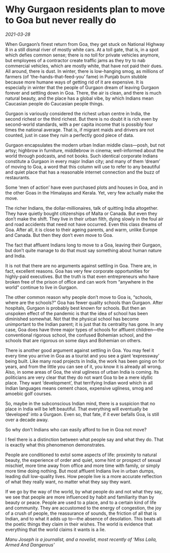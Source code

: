 # Why Gurgaon residents plan to move to Goa but never really do

*2021-03-28*

When Gurgaon’s finest return from Goa, they get stuck on National
Highway 8 in a still dismal river of mostly white cars. At a toll gate,
that is, in a spot which defies common sense; there is no toll for
private vehicles anymore, but employees of a contractor create traffic
jams as they try to nab commercial vehicles, which are mostly white,
that have not paid their dues. All around, there is dust. In winter,
there is low-hanging smog, as millions of farmers (of
‘the-hands-that-feed-you’ fame) in Punjab burn stubble because more
humane ways of getting rid of it are expensive. It is especially in
winter that the people of Gurgaon dream of leaving Gurgaon forever and
settling down in Goa. There, the air is clean, and there is much natural
beauty, and the place has a global vibe, by which Indians mean Caucasian
people do Caucasian people things.

Gurgaon is variously considered the richest urban centre in India, the
second richest or the third richest. But there is no doubt it is rich
even by second-world standards, with a per capita income that is
possibly four times the national average. That is, if migrant maids and
drivers are not counted, just in case they ruin a perfectly good piece
of data.

Gurgaon encapsulates the modern urban Indian middle class—posh, but not
artsy; highbrow in furniture, middlebrow in cinema; well-informed about
the world through podcasts, and not books. Such identical corporate
Indians constitute a Gurgaon in every major Indian city; and many of
them ‘dream’ of moving to Goa, a word that this column will use to refer
to any beautiful and quiet place that has a reasonable internet
connection and the buzz of restaurants.

Some ‘men of action’ have even purchased plots and houses in Goa, and in
the other Goas in the Himalayas and Kerala. Yet, very few actually make
the move.

The richer Indians, the dollar-millionaires, talk of quitting India
altogether. They have quietly bought citizenships of Malta or Canada.
But even they don’t make the shift. They live in their urban filth,
dying slowly in the foul air and road accidents that need not have
occurred. Even this class dreams of Goa. After all, it is close to their
ageing parents, and warm, unlike Europe and Canada. But then they don’t
even move to Goa.

The fact that affluent Indians long to move to a Goa, leaving their
Gurgaon, but don’t quite manage to do that must say something about
human nature and India.

It is not that there are no arguments against settling in Goa. There
are, in fact, excellent reasons. Goa has very few corporate
opportunities for highly-paid executives. But the truth is that even
entrepreneurs who have broken free of the prison of office and can work
from “anywhere in the world" continue to live in Gurgaon.

The other common reason why people don’t move to Goa is, “schools, where
are the schools?" Goa has fewer quality schools than Gurgaon. After
hospitals, Gurgaon is probably best known for schools. But then an
unspoken effect of the pandemic is that the idea of school has been
diminished somewhat. Not that the physical school has become unimportant
to the Indian parent; it is just that its centrality has gone. In any
case, Goa does have three major types of schools for affluent
children—the conventional rigorous school, the confused Bohemian school,
and the schools that are rigorous on some days and Bohemian on others.

There is another good argument against settling in Goa. You may feel it
every time you arrive in Goa as a tourist and you see a giant
‘expressway’ being built. Like many road projects in India, the work has
been going on for years, and from the little you can see of it, you know
it is already all wrong. Also, in some areas of Goa, the viral ugliness
of urban India is coming. Its politicians are very clear that they do
not want Goa to be a mere idyllic place. They want ‘development’, that
terrifying Indian word which in all Indian languages means cement chaos,
expensive ugliness, smog and amoebic golf courses.

So, maybe in the subconscious Indian mind, there is a suspicion that no
place in India will be left beautiful. That everything will eventually
be ‘developed’ into a Gurgaon. Even so, that fate, if it ever befalls
Goa, is still over a decade away.

So why don’t Indians who can easily afford to live in Goa not move?

I feel there is a distinction between what people say and what they do.
That is exactly what this phenomenon demonstrates.

People are conditioned to extol some aspects of life: proximity to
natural beauty, the experience of order and quiet, some hint or prospect
of sexual mischief, more time away from office and more time with
family, or simply more time doing nothing. But most affluent Indians
live in urban dumps, leading dull low-quality lives. How people live is
a more accurate reflection of what they really want, no matter what they
say they want.

If we go by the way of the world, by what people do and not what they
say, we see that people are more influenced by habit and familiarity
than by beauty or peace. People are used to a place, and to a certain
kind of life and community. They are accustomed to the energy of
congestion, the joy of a crush of people, the reassurance of sounds, the
friction of all that is Indian, and to what it adds up to—the absence of
desolation. This beats all the poetic things they claim in their wishes.
The world is evidence that everything that the world claims it wants is
a lie.

*Manu Joseph is a journalist, and a novelist, most recently of ‘Miss
Laila, Armed And Dangerous’*
